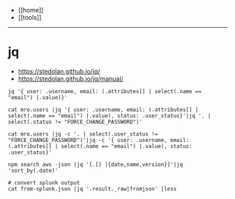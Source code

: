 - [[home]]
- [[tools]]
---
# jq
- https://stedolan.github.io/jq/
- https://stedolan.github.io/jq/manual/

```
jq '{ user: .username, email: (.attributes[] | select(.name == "email") |.value)}'

cat mro.users |jq '{ user: .username, email: (.attributes[] | select(.name == "email") |.value), status: .user_status}'|jq '. | select(.status != "FORCE_CHANGE_PASSWORD")'

cat mro.users |jq -c '. | select(.user_status != "FORCE_CHANGE_PASSWORD")'|jq -c '{ user: .username, email: (.attributes[] | select(.name == "email") |.value), status: .user_status}'

npm search aws -json |jq '[.[] |{date,name,version}]'|jq 'sort_by(.date)'

# convert splunk output
cat from-splunk.json |jq '.result._raw|fromjson' |less
```